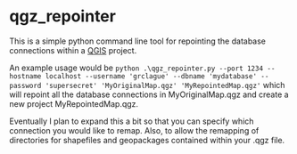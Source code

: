 # qgz_repointer
 
This is a simple python command line tool for repointing the database connections within a [QGIS](https://qgis.org/en/site/) project.

An example usage would be `python .\qgz_repointer.py --port 1234 --hostname localhost --username 'grclague' --dbname 'mydatabase' --password 'supersecret' 'MyOriginalMap.qgz' 'MyRepointedMap.qgz'` which will repoint all the database connections in MyOriginalMap.qgz and create a new project MyRepointedMap.qgz.

Eventually I plan to expand this a bit so that you can specify which connection you would like to remap. Also, to allow the remapping of directories for shapefiles and geopackages contained within your .qgz file.
